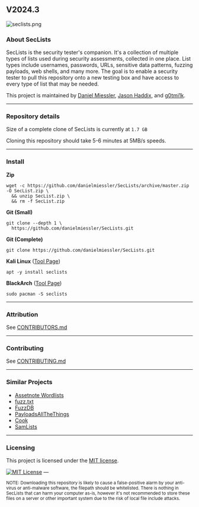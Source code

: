 V2024.3
---

![seclists.png](SecLists.png "seclists.png")

### About SecLists

SecLists is the security tester's companion. It's a collection of multiple types of lists used during security assessments, collected in one place. List types include usernames, passwords, URLs, sensitive data patterns, fuzzing payloads, web shells, and many more. The goal is to enable a security tester to pull this repository onto a new testing box and have access to every type of list that may be needed.

This project is maintained by [Daniel Miessler](https://danielmiessler.com/), [Jason Haddix](https://twitter.com/Jhaddix), and [g0tmi1k](https://blog.g0tmi1k.com/).

- - -

<!--- details anchor -->

### Repository details

Size of a complete clone of SecLists is currently at `1.7 GB`

Cloning this repository should take 5-6 minutes at 5MB/s speeds.

<!--- details anchor -->

- - -

### Install

**Zip**

```
wget -c https://github.com/danielmiessler/SecLists/archive/master.zip -O SecList.zip \
  && unzip SecList.zip \
  && rm -f SecList.zip
```

**Git (Small)**

```
git clone --depth 1 \
  https://github.com/danielmiessler/SecLists.git
```

**Git (Complete)**

```
git clone https://github.com/danielmiessler/SecLists.git
```

**Kali Linux** ([Tool Page](https://www.kali.org/tools/seclists/))

```
apt -y install seclists
```

**BlackArch** ([Tool Page](https://blackarch.org/tools.html))

```
sudo pacman -S seclists
```

- - -

### Attribution

See [CONTRIBUTORS.md](CONTRIBUTORS.md)

- - -

### Contributing

See [CONTRIBUTING.md](CONTRIBUTING.md)

- - -

### Similar Projects

- [Assetnote Wordlists](https://wordlists.assetnote.io/)
- [fuzz.txt](https://github.com/Bo0oM/fuzz.txt)
- [FuzzDB](https://github.com/fuzzdb-project/fuzzdb)
- [PayloadsAllTheThings](https://github.com/swisskyrepo/PayloadsAllTheThings)
- [Cook](https://github.com/giteshnxtlvl/cook)
- [SamLists](https://github.com/the-xentropy/samlists)

- - -

### Licensing

This project is licensed under the [MIT license](LICENSE).

[![MIT License](https://img.shields.io/badge/license-MIT_License-blue)](https://opensource.org/licenses/MIT)
—

<sup>NOTE: Downloading this repository is likely to cause a false-positive alarm by your anti-virus or anti-malware software, the filepath should be whitelisted. There is nothing in SecLists that can harm your computer as-is, however it's not recommended to store these files on a server or other important system due to the risk of local file include attacks.</sup>
